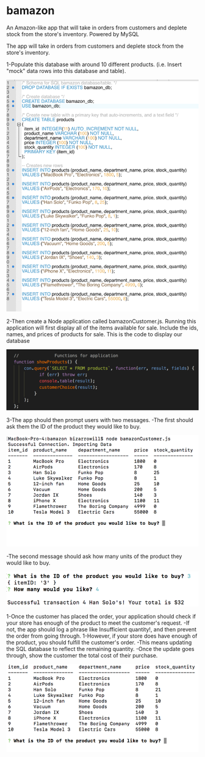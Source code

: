 # bamazon
An Amazon-like app that will take in orders from customers and deplete stock from the store's inventory. Powered by MySQL

The app will take in orders from customers and deplete stock from the store's inventory. 

1-Populate this database with around 10 different products. (i.e. Insert "mock" data rows into this database and table).

![Screenshot](db_create.png)

2-Then create a Node application called bamazonCustomer.js. Running this application will first display all of the items available for sale. Include the ids, names, and prices of products for sale. This is the code to display our database

![Screenshot](db_show.png)

3-The app should then prompt users with two messages.
  -The first should ask them the ID of the product they would like to buy.

![Screenshot](db_firstprompt.png)

-The second message should ask how many units of the product they would like to buy.

![Screenshot](db_transaction.png)

1-Once the customer has placed the order, your application should check if your store has enough of the product to meet the customer's request.
  -If not, the app should log a phrase like Insufficient quantity!, and then prevent the order from going through.
1-However, if your store does have enough of the product, you should fulfill the customer's order.
  -This means updating the SQL database to reflect the remaining quantity.
  -Once the update goes through, show the customer the total cost of their purchase.

![Screenshot](db_updatedtotal.png)
